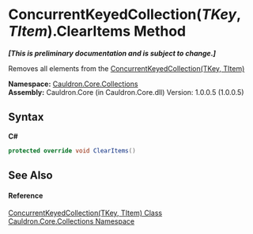# ConcurrentKeyedCollection(*TKey*, *TItem*).ClearItems Method 
 _**\[This is preliminary documentation and is subject to change.\]**_

Removes all elements from the <a href="T_Cauldron_Core_Collections_ConcurrentKeyedCollection_2">ConcurrentKeyedCollection(TKey, TItem)</a>

**Namespace:**&nbsp;<a href="N_Cauldron_Core_Collections">Cauldron.Core.Collections</a><br />**Assembly:**&nbsp;Cauldron.Core (in Cauldron.Core.dll) Version: 1.0.0.5 (1.0.0.5)

## Syntax

**C#**<br />
``` C#
protected override void ClearItems()
```


## See Also


#### Reference
<a href="T_Cauldron_Core_Collections_ConcurrentKeyedCollection_2">ConcurrentKeyedCollection(TKey, TItem) Class</a><br /><a href="N_Cauldron_Core_Collections">Cauldron.Core.Collections Namespace</a><br />